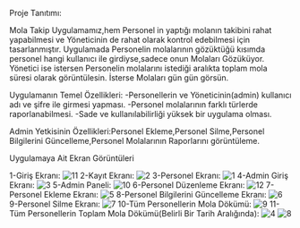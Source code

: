 Proje Tanıtımı:

Mola Takip Uygulamamız,hem Personel in yaptığı molanın takibini rahat yapabilmesi ve Yöneticinin de rahat olarak kontrol edebilmesi için tasarlanmıştır.
Uygulamada Personelin molalarının gözüktüğü kısımda personel hangi kullanıcı ile girdiyse,sadece onun  Molaları Gözüküyor.
Yönetici ise istersen Personelin molalarını istediği aralıkta toplam mola süresi olarak görüntülesin.
İsterse Molaları gün gün görsün.

Uygulamanın Temel Özellikleri:
-Personellerin ve Yöneticinin(admin) kullanıcı adı ve şifre ile girmesi yapması.
-Personel molalarının farklı türlerde raporlanabilmesi.
-Sade ve kullanılabilirliği yüksek bir uygulama olması.

Admin Yetkisinin Özellikleri:Personel Ekleme,Personel Silme,Personel Bilgilerini Güncelleme,Personel Molalarının Raporlarını görüntüleme.

Uygulamaya Ait Ekran Görüntüleri

1-Giriş Ekranı:
![11](https://github.com/emreezim/Personel_MolaTakipUygulamasi/assets/126778965/17ac2342-62fe-4039-ac56-d03a90f8c07d)
2-Kayıt Ekranı:
![2](https://github.com/emreezim/Personel_MolaTakipUygulamasi/assets/126778965/37043866-2127-4789-a600-3ced985fa204)
3-Personel Ekranı:
![1](https://github.com/emreezim/Personel_MolaTakipUygulamasi/assets/126778965/085fa2e7-d1c2-4452-844a-98b131b1e87e)
4-Admin Giriş Ekranı:
![3](https://github.com/emreezim/Personel_MolaTakipUygulamasi/assets/126778965/ce5c705f-b6c2-4108-8c21-047bf8d1cba2)
5-Admin Paneli:
![10](https://github.com/emreezim/Personel_MolaTakipUygulamasi/assets/126778965/1afce4b9-5c88-49f8-95bb-0c575a236c28)
6-Personel Düzenleme Ekranı:
![12](https://github.com/emreezim/Personel_MolaTakipUygulamasi/assets/126778965/ab81e7b7-c07d-473b-99ee-45ef82a6c211)
7-Personel Ekleme Ekranı:
![5](https://github.com/emreezim/Personel_MolaTakipUygulamasi/assets/126778965/3baa90d7-36d6-4429-8d53-0fe7e76bbaaf)
8-Personel Bilgilerini Güncelleme Ekranı:
![6](https://github.com/emreezim/Personel_MolaTakipUygulamasi/assets/126778965/49612908-e430-45b6-a6e4-7cd2dca9fb29)
9-Personel Silme Ekranı:
![7](https://github.com/emreezim/Personel_MolaTakipUygulamasi/assets/126778965/b512454b-583a-4041-a475-27714b3320a1)
10-Tüm Personellerin Mola Dökümü:
![9](https://github.com/emreezim/Personel_MolaTakipUygulamasi/assets/126778965/d9ac7278-f8f7-48e8-9e2a-3d405614dfb8)
11-Tüm Personellerin Toplam Mola Dökümü(Belirli Bir Tarih Aralığında):
![4](https://github.com/emreezim/Personel_MolaTakipUygulamasi/assets/126778965/7fe8e165-a863-4122-894d-d68991ecea58)
![8](https://github.com/emreezim/Personel_MolaTakipUygulamasi/assets/126778965/d356b5a6-32a4-4e00-999c-d3939e216632)




